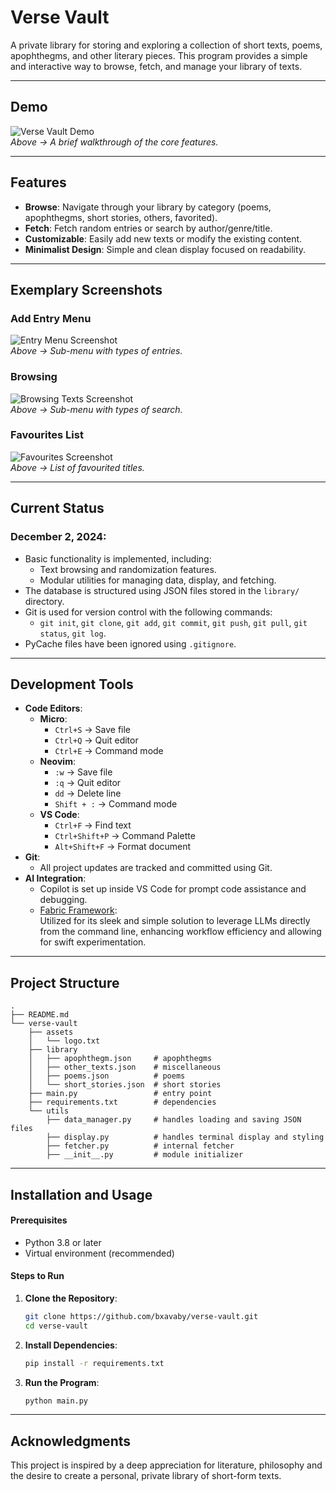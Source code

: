 # **Verse Vault**

A private library for storing and exploring a collection of short texts, poems, apophthegms, and other literary pieces. This program provides a simple and interactive way to browse, fetch, and manage your library of texts.

---

## **Demo**
![Verse Vault Demo](assets/verse.gif)  
*Above → A brief walkthrough of the core features.*

---

## **Features**
- **Browse**: Navigate through your library by category (poems, apophthegms, short stories, others, favorited).
- **Fetch**: Fetch random entries or search by author/genre/title.
- **Customizable**: Easily add new texts or modify the existing content.
- **Minimalist Design**: Simple and clean display focused on readability.

---

## **Exemplary Screenshots**

### **Add Entry Menu**
![Entry Menu Screenshot](assets/addnew.png)  
*Above → Sub-menu with types of entries.*

### **Browsing**
![Browsing Texts Screenshot](assets/browse.png)  
*Above → Sub-menu with types of search.*

### **Favourites List**
![Favourites Screenshot](assets/favs.png)  
*Above → List of favourited titles.*

---

## **Current Status**
### December 2, 2024:
- Basic functionality is implemented, including:
  - Text browsing and randomization features.
  - Modular utilities for managing data, display, and fetching.
- The database is structured using JSON files stored in the `library/` directory.
- Git is used for version control with the following commands:
  - `git init`, `git clone`, `git add`, `git commit`, `git push`, `git pull`, `git status`, `git log`.
- PyCache files have been ignored using `.gitignore`.

---

## **Development Tools**
- **Code Editors**:
  - **Micro**:
    - `Ctrl+S` → Save file
    - `Ctrl+Q` → Quit editor
    - `Ctrl+E` → Command mode
  - **Neovim**:
    - `:w` → Save file
    - `:q` → Quit editor
    - `dd` → Delete line
    - `Shift + :` → Command mode
  - **VS Code**:
    - `Ctrl+F` → Find text
    - `Ctrl+Shift+P` → Command Palette
    - `Alt+Shift+F` → Format document
- **Git**:
  - All project updates are tracked and committed using Git.
- **AI Integration**:
  - Copilot is set up inside VS Code for prompt code assistance and debugging.
  - [Fabric Framework](https://github.com/danielmiessler/fabric):  
      Utilized for its sleek and simple solution to leverage LLMs directly from the command line, enhancing workflow efficiency and allowing for swift experimentation.

---

## **Project Structure**
```plaintext
.
├── README.md
└── verse-vault
    ├── assets
    │   └── logo.txt
    ├── library
    │   ├── apophthegm.json     # apophthegms
    │   ├── other_texts.json    # miscellaneous
    │   ├── poems.json          # poems
    │   └── short_stories.json  # short stories
    ├── main.py                 # entry point
    ├── requirements.txt        # dependencies
    └── utils
        ├── data_manager.py     # handles loading and saving JSON files
        ├── display.py          # handles terminal display and styling
        ├── fetcher.py          # internal fetcher
        ├── __init__.py         # module initializer
```

---

## **Installation and Usage**

#### **Prerequisites**
- Python 3.8 or later
- Virtual environment (recommended)

#### **Steps to Run**
1. **Clone the Repository**:
   ```bash
   git clone https://github.com/bxavaby/verse-vault.git
   cd verse-vault
   ```
2. **Install Dependencies**:
   ```bash
   pip install -r requirements.txt
   ```
3. **Run the Program**:
   ```bash
   python main.py
   ```
   
---

## **Acknowledgments**
This project is inspired by a deep appreciation for literature, philosophy and the desire to create a personal, private library of short-form texts.
